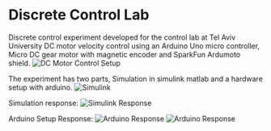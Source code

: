 # Discrete Control Lab
Discrete control experiment developed for the control lab at Tel Aviv University
DC motor velocity control using an Arduino Uno micro controller, Micro DC gear motor with magnetic encoder and SparkFun Ardumoto shield.
![DC Motor Control Setup](https://github.com/TAU-Robotics/ArduMotorControl/blob/main/Photos/20201011_114515.jpg)

The experiment has two parts, Simulation in simulink matlab and a hardware setup with arduino.
![Simulink](https://github.com/TAU-Robotics/ArduMotorControl/blob/main/Photos/DC_Motor_Simulink.png)

Simulation response:
![Simulink Response](https://github.com/TAU-Robotics/ArduMotorControl/blob/main/Photos/Simulink%20Response.png)

Arduino Setup Response:
![Arduino Response](https://github.com/TAU-Robotics/ArduMotorControl/blob/main/Photos/ArduinoControlPlot.png)
![Arduino Response](https://github.com/TAU-Robotics/ArduMotorControl/blob/main/Photos/PI_Controller2.JPG)
